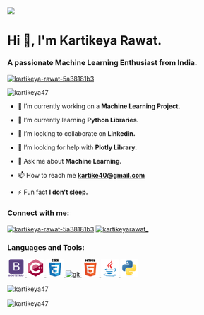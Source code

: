 <img src = "https://media.giphy.com/media/Sd0HW6FCKtsReEJzdI/giphy.gif" width="800">
<h1>Hi 👋, I'm Kartikeya Rawat.</h1>
<h3>A passionate Machine Learning Enthusiast from India.</h3>

<a href="bit.ly/3wm9jy5" target="blank"><img align="center" src="https://cdn.jsdelivr.net/npm/simple-icons@3.0.1/icons/linkedin.svg" alt="kartikeya-rawat-5a38181b3" height="30" width="40" /></a>

<p align="left"> <img src="https://komarev.com/ghpvc/?username=kartikeya47&label=Profile%20views&color=0e75b6&style=flat" alt="kartikeya47" /> </p>

- 🔭 I’m currently working on a **Machine Learning Project.**

- 🌱 I’m currently learning **Python Libraries.**

- 👯 I’m looking to collaborate on **Linkedin.**

- 🤝 I’m looking for help with **Plotly Library.**

- 💬 Ask me about **Machine Learning.**

- 📫 How to reach me **kartike40@gmail.com**

- ⚡ Fun fact **I don't sleep.**

<h3 align="left">Connect with me:</h3>
<p align="left">
<a href="https://linkedin.com/in/kartikeya-rawat-5a38181b3" target="blank"><img align="center" src="https://cdn.jsdelivr.net/npm/simple-icons@3.0.1/icons/linkedin.svg" alt="kartikeya-rawat-5a38181b3" height="30" width="40" /></a>
<a href="https://instagram.com/kartikeyarawat_" target="blank"><img align="center" src="https://cdn.jsdelivr.net/npm/simple-icons@3.0.1/icons/instagram.svg" alt="kartikeyarawat_" height="30" width="40" /></a>
</p>

<h3 align="left">Languages and Tools:</h3>
<p align="left"> <a href="https://getbootstrap.com" target="_blank"> <img src="https://raw.githubusercontent.com/devicons/devicon/master/icons/bootstrap/bootstrap-plain-wordmark.svg" alt="bootstrap" width="40" height="40"/> </a> <a href="https://www.w3schools.com/cpp/" target="_blank"> <img src="https://raw.githubusercontent.com/devicons/devicon/master/icons/cplusplus/cplusplus-original.svg" alt="cplusplus" width="40" height="40"/> </a> <a href="https://www.w3schools.com/css/" target="_blank"> <img src="https://raw.githubusercontent.com/devicons/devicon/master/icons/css3/css3-original-wordmark.svg" alt="css3" width="40" height="40"/> </a> <a href="https://git-scm.com/" target="_blank"> <img src="https://www.vectorlogo.zone/logos/git-scm/git-scm-icon.svg" alt="git" width="40" height="40"/> </a> <a href="https://www.w3.org/html/" target="_blank"> <img src="https://raw.githubusercontent.com/devicons/devicon/master/icons/html5/html5-original-wordmark.svg" alt="html5" width="40" height="40"/> </a> <a href="https://www.java.com" target="_blank"> <img src="https://raw.githubusercontent.com/devicons/devicon/master/icons/java/java-original.svg" alt="java" width="40" height="40"/> </a> <a href="https://developer.mozilla.org/en-US/docs/Web/JavaScript" target="_blank"> </a> <a href="https://www.python.org" target="_blank"> <img src="https://raw.githubusercontent.com/devicons/devicon/master/icons/python/python-original.svg" alt="python" width="40" height="40"/> </a> </p>

<p><img align="center" src="https://github-readme-stats.vercel.app/api/top-langs?username=kartikeya47&show_icons=true&locale=en&layout=compact" alt="kartikeya47" /></p>

<p><img align="center" src="https://github-readme-streak-stats.herokuapp.com/?user=kartikeya47&" alt="kartikeya47" /></p>
